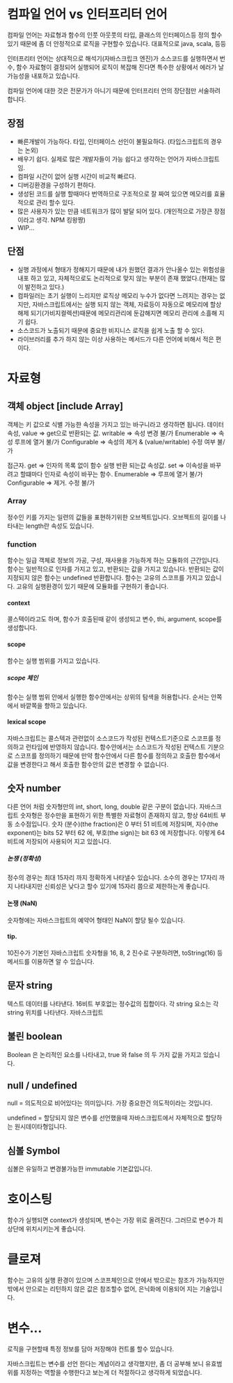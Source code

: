 # 컴파일 언어 vs 인터프리터 언어

컴파일 언어는 자료형과 함수의 인풋 아웃풋의 타입, 클래스의 인터페이스등 정의 할수 있기 때문에 좀 더 안정적으로 로직을 구현할수 있습니다. 대표적으로 java, scala, 등등

인터프리터 언어는 상대적으로 해석기(자바스크립크 엔진)가 소스코드를 실행하면서 번수, 함수 자료형이 결정되어 실행되어 로직이 복잡해 진다면 특수한 상황에서 에러가 날 가능성을 내포하고 있습니다.

컴파일 언어에 대한 것은 전문가가 아니기 때문에 인터프리터 언의 장단점만 서술하려 합니다.

## 장점
- 빠른개발이 가능하다. 타입, 인터페이스 선인이 불필요하다. (타입스크립트의 경우는 논외)
- 배우기 쉽다. 실제로 많은 개발자들이 가능 쉽다고 생각하는 언어가 자바스크립트임.
- 컴파일 시간이 없어 실행 시간이 비교적 빠르다.
- 디버깅환경을 구성하기 편하다.
- 생성된 코드를 실행 할때마다 번역하므로 구조적으로 잘 짜여 있으면 메모리를 효율적으로 관리 할수 있다.
- 많은 사용자가 있는 만큼 네트워크가 많이 발달 되어 있다. (개인적으로 가장큰 장점이라고 생각. NPM 킹왕짱)
- WIP...

## 단점
- 실행 과정에서 형태가 정해지기 때문에 내가 원했던 결과가 안나올수 있는 위험성을 내포 하고 있고, 자체적으로도 논리적으로 맞지 않는 부분이 존재 했었다.(현재는 많이 발전하고 있다.)
- 컴파일러는 초기 실행이 느리지만 로직상 메모리 누수가 없다면 느려지는 경우는 없지만, 자바스크립트에서는 실행 되지 않는 객체, 자료등이 자동으로 메모리에 할상 해제 되기(가비지컬렉션)때문에 메모리관리에 둔감해지면 메모리 관리에 소흘해 지기 쉽다.
- 소스코드가 노출되기 때문에 중요한 비지니스 로직을 쉽게 노출 할 수 있다.
- 라이브러리를 추가 하지 않는 이상 사용하는 메서드가 다른 언어에 비해서 적은 편이다.





# 자료형

## 객체 object [include Array]

객체는 키 값으로 식별 가능한 속성을 가지고 있는 바구니라고 생각하면 됩니다.
데이터 속성,
value => get으로 반환되는 값.
writable => 속성 변경 불/가
Enumerable =>  속성 루프에 열거 불/가
Configurable => 속성의 제거 & (value/writable) 수정 여부 불/가

접근자.
get => 인자의 목록 없이 함수 실행 반환 되는값 속성값.
set => 이속성을 바꾸려고 할떄마다 인자로 속성이 바꾸는 함수.
Enumerable => 루프에 열거 불/가
Configurable => 제거. 수정 불/가

### Array
정수인 키를 가지는 일련의 값들을 표현하기위한 오브젝트입니다. 오브젝트의 길이를 나타내는 length란 속성도 있습니다. 

### function
함수는 일급 객체로 정보의 가공, 구성, 재사용을 가능하게 하는 모듈화의 근간입니다. 
함수는 일반적으로 인자를 가지고 있고, 반환되는 값을 가지고 있습니다. 반환되는 값이 지정되지 않은 함수는 undefined 반환합니다.
함수는 고유의 스코프를 가지고 있습니다. 고유의 실행환경이 있기 때문에 모듈화를 구현하기 좋습니다.

#### context
콜스텍이라고도 하며, 함수가 호출된때 같이 생성되고 변수, thi, argument, scope를 생성합니다. 

#### scope
함수는 실행 범위를 가지고 있습니다.
##### scope 체인
함수는 실행 범위 안에서 실행한 함수안에서는 상위의 탐색을 허용합니다. 순서는 안쪽에서 바깥쪽을 향하고 있습니다.

#### lexical scope
자바스크립트는 콜스텍과 관련없이 소스코드가 작성된 컨텍스트기준으로 스코프를 정의하고 런타임에 반영하지 않습니다.
함수안에서는 소스코드가 작성된 컨텍스트 기분으로 스코프를 정의하기 때문에 만약 함수안에서 다른 함수를 정의하고 호출한 함수에서 값을 변경한다고 해서 호출한 함수안의 값은 변경할 수 없습니다.

## 숫자 number
다른 언어 처럼 숫자형만의 int, short, long, double 같은 구분이 없습니다. 자바스크립트 숫자형은 정수만을 표현하기 위한 특별한 자료형이 존재하지 않고, 항상 64비트 부동 소수점입니다.
숫자 (분수)(the fraction)은 0 부터 51 비트에 저장되며, 지수(the exponent)는 bits 52 부터 62 에, 부호(the sign)는 bit 63 에 저장합니다. 이렇게 64 비트에 저장되어 사용되어 지고 있씁니다.

##### 논쟁 (정확성)
정수의 경우는 최대 15자리 까지 정확하게 나타낼수 있습니다.
소수의 경우는 17자리 까지 나타내지만 신뢰성은 낮다고 할수 있기에 15자리 쯤으로 제한하는게 좋습니다.

#### 논쟁 (NaN)
숫자형에는 자바스크립트의 예약어 형태인 NaN이 할당 될수 있습니다.

#### tip.
10진수가 기본인 자바스크립트 숫자형을 16, 8, 2 진수로 구분하려면, toString(16) 등 메서드를 이용하면 알 수 있습니다.

## 문자 string
텍스트 데이터를 나타낸다. 16비트 부호없는 정수값의 집합이다. 각 string 요소는 각 string 위치를 나타낸다. 자바스크립트

## 불린 boolean
Boolean 은 논리적인 요소를 나타내고, true 와 false 의 두 가지 값을 가지고 있습니다.

## null / undefined
null = 의도적으로 비어있다는 의미입니다. 가장 중요한건 의도적이라는 것입니다.

undefined = 할당되지 않은 변수를 선언했을때 자바스크립트에서 자체적으로 할당하는 원시데이타형입니다.

## 심볼 Symbol

심볼은 유일하고 변경불가능한 immutable 기본값입니다.


# 호이스팅
함수가 실행되면 context가 생성되며, 변수는 가장 위로 올려진다. 그러므로 변수가 최상단에 위치시키는게 좋습니다.

# 클로져

함수는 고유의 실행 환경이 있으며 스코프체인으로 안에서 밖으로는 참조가 가능하지만 밖에서 안으로는 리턴하지 않은 값은 참조할수 없어, 은닉화에 이용되어 지는 기술입니다.

# 변수...

로직을 구현할때 특정 정보를 담아 저장해야 컨트롤 할수 있습니다.

자바스크립트는 변수를 선언 한다는 계념이라고 생각했지만, 좀 더 공부해 보니 유효범위를 지정하는 역할을 수행한다고 보는게 더 적절하다고 생각하게 되었습니다.
